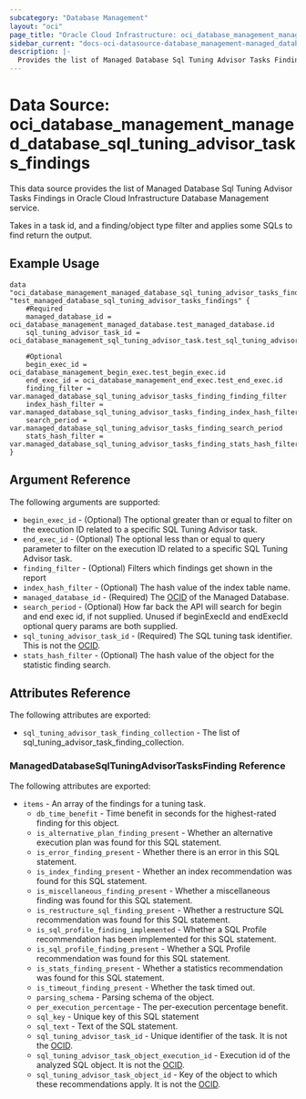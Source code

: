 ```yaml
---
subcategory: "Database Management"
layout: "oci"
page_title: "Oracle Cloud Infrastructure: oci_database_management_managed_database_sql_tuning_advisor_tasks_findings"
sidebar_current: "docs-oci-datasource-database_management-managed_database_sql_tuning_advisor_tasks_findings"
description: |-
  Provides the list of Managed Database Sql Tuning Advisor Tasks Findings in Oracle Cloud Infrastructure Database Management service
---
```


# Data Source: oci_database_management_managed_database_sql_tuning_advisor_tasks_findings
This data source provides the list of Managed Database Sql Tuning Advisor Tasks Findings in Oracle Cloud Infrastructure Database Management service.

Takes in a task id, and a finding/object type filter and applies some SQLs to find return the output.


## Example Usage

```hcl
data "oci_database_management_managed_database_sql_tuning_advisor_tasks_findings" "test_managed_database_sql_tuning_advisor_tasks_findings" {
	#Required
	managed_database_id = oci_database_management_managed_database.test_managed_database.id
	sql_tuning_advisor_task_id = oci_database_management_sql_tuning_advisor_task.test_sql_tuning_advisor_task.id

	#Optional
	begin_exec_id = oci_database_management_begin_exec.test_begin_exec.id
	end_exec_id = oci_database_management_end_exec.test_end_exec.id
	finding_filter = var.managed_database_sql_tuning_advisor_tasks_finding_finding_filter
	index_hash_filter = var.managed_database_sql_tuning_advisor_tasks_finding_index_hash_filter
	search_period = var.managed_database_sql_tuning_advisor_tasks_finding_search_period
	stats_hash_filter = var.managed_database_sql_tuning_advisor_tasks_finding_stats_hash_filter
}
```

## Argument Reference

The following arguments are supported:

* `begin_exec_id` - (Optional) The optional greater than or equal to filter on the execution ID related to a specific SQL Tuning Advisor task.
* `end_exec_id` - (Optional) The optional less than or equal to query parameter to filter on the execution ID related to a specific SQL Tuning Advisor task.
* `finding_filter` - (Optional) Filters which findings get shown in the report
* `index_hash_filter` - (Optional) The hash value of the index table name.
* `managed_database_id` - (Required) The [OCID](https://docs.cloud.oracle.com/iaas/Content/General/Concepts/identifiers.htm) of the Managed Database.
* `search_period` - (Optional) How far back the API will search for begin and end exec id, if not supplied. Unused if beginExecId and endExecId optional query params are both supplied.
* `sql_tuning_advisor_task_id` - (Required) The SQL tuning task identifier. This is not the [OCID](https://docs.cloud.oracle.com/iaas/Content/General/Concepts/identifiers.htm).
* `stats_hash_filter` - (Optional) The hash value of the object for the statistic finding search.


## Attributes Reference

The following attributes are exported:

* `sql_tuning_advisor_task_finding_collection` - The list of sql_tuning_advisor_task_finding_collection.

### ManagedDatabaseSqlTuningAdvisorTasksFinding Reference

The following attributes are exported:

* `items` - An array of the findings for a tuning task.
	* `db_time_benefit` - Time benefit in seconds for the highest-rated finding for this object.
	* `is_alternative_plan_finding_present` - Whether an alternative execution plan was found for this SQL statement.
	* `is_error_finding_present` - Whether there is an error in this SQL statement.
	* `is_index_finding_present` - Whether an index recommendation was found for this SQL statement.
	* `is_miscellaneous_finding_present` - Whether a miscellaneous finding was found for this SQL statement.
	* `is_restructure_sql_finding_present` - Whether a restructure SQL recommendation was found for this SQL statement.
	* `is_sql_profile_finding_implemented` - Whether a SQL Profile recommendation has been implemented for this SQL statement.
	* `is_sql_profile_finding_present` - Whether a SQL Profile recommendation was found for this SQL statement.
	* `is_stats_finding_present` - Whether a statistics recommendation was found for this SQL statement.
	* `is_timeout_finding_present` - Whether the task timed out.
	* `parsing_schema` - Parsing schema of the object.
	* `per_execution_percentage` - The per-execution percentage benefit.
	* `sql_key` - Unique key of this SQL statement
	* `sql_text` - Text of the SQL statement.
	* `sql_tuning_advisor_task_id` - Unique identifier of the task. It is not the [OCID](https://docs.cloud.oracle.com/iaas/Content/General/Concepts/identifiers.htm).
	* `sql_tuning_advisor_task_object_execution_id` - Execution id of the analyzed SQL object. It is not the [OCID](https://docs.cloud.oracle.com/iaas/Content/General/Concepts/identifiers.htm).
	* `sql_tuning_advisor_task_object_id` - Key of the object to which these recommendations apply. It is not the [OCID](https://docs.cloud.oracle.com/iaas/Content/General/Concepts/identifiers.htm). 

